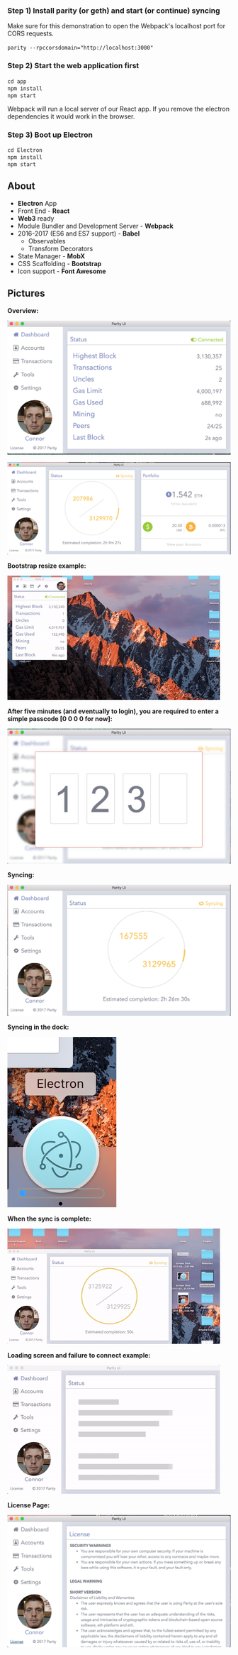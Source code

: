 




### Step 1) Install parity (or geth) and start (or continue) syncing


Make sure for this demonstration to open the Webpack's localhost port for CORS requests.

`parity --rpccorsdomain="http://localhost:3000"`


### Step 2) Start the web application first

```terminal
cd app
npm install
npm start
```

Webpack will run a local server of our React app. If you remove the electron dependencies it would work in the browser.

### Step 3) Boot up Electron

```terminal
cd Electron
npm install
npm start
```


## About

* **Electron** App
* Front End - **React**
* **Web3** ready
* Module Bundler and Development Server - **Webpack**
* 2016-2017 (ES6 and ES7 support) - **Babel**
  - Observables
  - Transform Decorators
* State Manager - **MobX**
* CSS Scaffolding - **Bootstrap**
* Icon support - **Font Awesome**

## Pictures

**Overview:**

![alt tag](https://github.com/CraigglesO/Parity-UI/blob/master/img/overview1.png)

![alt tag](https://github.com/CraigglesO/Parity-UI/blob/master/img/overview.png)

**Bootstrap resize example:**

![alt tag](https://github.com/CraigglesO/Parity-UI/blob/master/img/bootstrap.gif)

**After five minutes (and eventually to login), you are required to enter a simple passcode [0 0 0 0 for now]:**

![alt tag](https://github.com/CraigglesO/Parity-UI/blob/master/img/pass.png)

**Syncing:**

![alt tag](https://github.com/CraigglesO/Parity-UI/blob/master/img/syncScreen.png)

**Syncing in the dock:**

![alt tag](https://github.com/CraigglesO/Parity-UI/blob/master/img/downloadDock.png)

**When the sync is complete:**

![alt tag](https://github.com/CraigglesO/Parity-UI/blob/master/img/complete.gif)

**Loading screen and failure to connect example:**

![alt tag](https://github.com/CraigglesO/Parity-UI/blob/master/img/skeleton.gif)

**License Page:**

![alt tag](https://github.com/CraigglesO/Parity-UI/blob/master/img/license.png)

